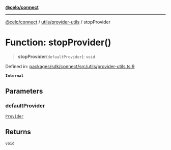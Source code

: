 [**@celo/connect**](../../../README.md)

***

[@celo/connect](../../../modules.md) / [utils/provider-utils](../README.md) / stopProvider

# Function: stopProvider()

> **stopProvider**(`defaultProvider`): `void`

Defined in: [packages/sdk/connect/src/utils/provider-utils.ts:9](https://github.com/celo-org/developer-tooling/blob/master/packages/sdk/connect/src/utils/provider-utils.ts#L9)

**`Internal`**

## Parameters

### defaultProvider

[`Provider`](../../../types/interfaces/Provider.md)

## Returns

`void`
